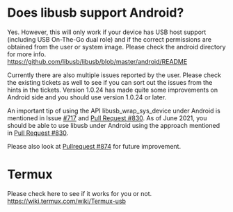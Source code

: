 # Does libusb support Android?
Yes. However, this will only work if your device has USB host support (including USB On-The-Go dual role) and if the correct permissions are obtained from the user or system image. Please check the android directory for more info.
https://github.com/libusb/libusb/blob/master/android/README

Currently there are also multiple issues reported by the user. Please check the existing tickets as well to see if you can sort out the issues from the hints in the tickets. Version 1.0.24 has made quite some improvements on Android side and you should use version 1.0.24 or later.

An important tip of using the API libusb_wrap_sys_device under Android is mentioned in Issue [#717](https://github.com/libusb/libusb/issues/717) and [Pull Request #830](https://github.com/libusb/libusb/pull/830). As of June 2021, you should be able to use libusb under Android using the approach mentioned in [Pull Request #830](https://github.com/libusb/libusb/pull/830).

Please also look at [Pullrequest #874](https://github.com/libusb/libusb/pull/874) for future improvement.

# Termux
Please check here to see if it works for you or not.
https://wiki.termux.com/wiki/Termux-usb